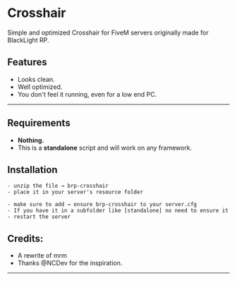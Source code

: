 # Crosshair
Simple and optimized Crosshair for FiveM servers originally made for BlackLight RP.

## Features
- Looks clean.
- Well optimized.
- You don't feel it running, even for a low end PC. 

---
## Requirements
- **Nothing.** 
- This is a **standalone** script and will work on any framework.


## Installation

```
- unzip the file → brp-crosshair
- place it in your server's resource folder

- make sure to add → ensure brp-crosshair to your server.cfg
- If you have it in a subfolder like [standalone] no need to ensure it
- restart the server
```
## Credits:
- A rewrite of mrm
- Thanks @NCDev for the inspiration.

---